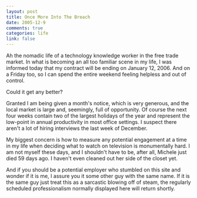```yaml
--- 
layout: post
title: Once More Into The Breach
date: 2005-12-9
comments: true
categories: life
link: false
---
```

Ah the nomadic life of a technology knowledge worker in the free trade market. In what is becoming an all too familiar scene in my life, I was informed today that my contract will be ending on January 12, 2006. And on a Friday too, so I can spend the entire weekend feeling helpless and out of control.

Could it get any better?

Granted I am being given a month's notice, which is very generous, and the local market is large and, seemingly, full of opportunity. Of course the next four weeks contain two of the largest holidays of the year and represent the low-point in annual productivity in most office settings. I suspect there aren't a lot of hiring interviews the last week of December.

My biggest concern is how to measure any potential engagement at a time in my life when deciding what to watch on television is monumentally hard. I am not myself these days, and I shouldn't have to be, after all, Michele just died 59 days ago. I haven't even cleaned out her side of the closet yet.

And if you should be a potential employer who stumbled on this site and wonder if it is me, I assure you it some other guy with the same name. If it is the same guy just treat this as a sarcastic blowing off of steam, the regularly scheduled professionalism normally displayed here will return shortly.
